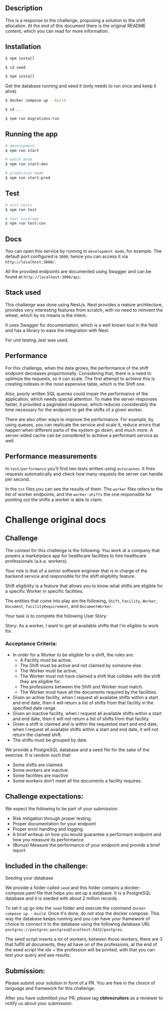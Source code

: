 ## Description

This is a response to the challenge, proposing a solution to the shift allocation. At
the end of this document there is the original README content, which you can read for
more information.


## Installation

```bash
$ npm install
```


```bash
$ cd seed
```

```bash
$ npm install
```

Get the database running and seed it (only needs to run once and keep it alive)
```bash
$ docker compose up --build
```

```bash
$ cd ..
```

```bash
$ npm run migrations:run
```


## Running the app

```bash
# development
$ npm run start

# watch mode
$ npm run start:dev

# production mode
$ npm run start:prod
```

## Test

```bash
# unit tests
$ npm run test

# test coverage
$ npm run test:cov
```

## Docs

You can open this service by running in `development mode`, for example. The default port
configured is `3000`, hence you can access it via `http://localhost:3000/`.

All the provided endpoints are documented using Swagger and can be found at `http://localhost:3000/api`.

## Stack used

This challenge was done using NestJs. Nest provides a mature architecture, provides very
interesting features from scratch, with no need to reinvent the wheel, which by no means
is the intent.

It uses Swagger for documentation, which is a well known tool in the field and has a library
to ease the integration with Nest.

For unit testing Jest was used.

## Performance

For this challenge, when the data grows, the performance of the shift endpoint decreases proportionally.
 Considering that, there is a need to optimize the requests, so it can scale. The first attempt to achieve
this is creating indexes in the most expensive table, which is the Shift one.

Also, poorly written SQL queries could impair the performance of the application, which needs 
special attention. To make the server responses faster, it provided a paginated response,
which reduces considerably the time necessary for the endpoint to get the shifts of a given worker.

There are also other ways to improve the performance. For example, by using queues, you can 
replicate the service and scale it, reduce errors that happen when different parts of the system
go down, and much more. A server-sided cache can be considered to achieve a performant service as well. 

## Performance measurements

In `test/performance` you'll find two tests written using `autocannon`. It fires requests
automatically and check how many requests the server can handle per second.

In the `txt` files you can see the results of them. The `worker` files refers to the list
of worker endpoints, and the `worker-shifts` the one responsible for pointing out the shifts
a worker is able to claim.


# Challenge original docs

## Challenge

The context for this challenge is the following: You work at a company that powers a marketplace app for healthcare facilities to hire healthcare professionals (a.k.a. workers).

Your role is that of a senior software engineer that is in charge of the backend service and responsible for the shift eligibility feature.

Shift eligibility is a feature that allows you to know what shifts are eligible for a specific Worker in specific facilities.

The entities that come into play are the following, `Shift`, `Facility`, `Worker`, `Document`, `FacilityRequirement`, and `DocumentWorker`.

Your task is to complete the following User Story:

Story: As a worker, I want to get all available shifts that I'm eligible to work for.

### Acceptance Criteria:

- In order for a Worker to be eligible for a shift, the rules are:
    - A Facility must be active.
    - The Shift must be active and not claimed by someone else.
    - The Worker must be active.
    - The Worker must not have claimed a shift that collides with the shift they are eligible for.
    - The professions between the Shift and Worker must match.
    - The Worker must have all the documents required by the facilities.
- Given an active facility, when I request all available shifts within a start and end date, then it will return a list of shifts from that facility in the specified date range.
- Given an inactive facility, when I request all available shifts within a start and end date, then it will not return a list of shifts from that facility.
- Given a shift is claimed and is within the requested start and end date, when I request all available shifts within a start and end date, it will not return the claimed shift.
- The shifts must be grouped by date.


We provide a PostgreSQL database and a seed file for the sake of the exercise. It is random such that:

- Some shifts are claimed.
- Some workers are inactive.
- Some facilities are inactive
- Some workers don’t meet all the documents a facility requires.


## Challenge expectations:

We expect the following to be part of your submission:

- Risk mitigation through proper testing.
- Proper documentation for your endpoint
- Proper error handling and logging.
- A brief writeup on how you would guarantee a performant endpoint and how you measure its performance
- (Bonus) Measure the performance of your endpoint and provide a brief report


## Included in the challenge:

Seeding your database

We provide a folder called `seed` and this folder contains a docker-compose.yaml file that helps you set up a database. It is a PostgreSQL database and it is seeded with about 2 million records.

To set it up go into the `seed` folder and execute the command `docker compose up --build`. Once it's done, do not stop the docker compose.  This way the database keeps running and you can have your framework of choice to connect it to the database using the following database URL `postgres://postgres:postgres@localhost:5432/postgres`.

The seed script inserts a lot of workers, between those workers, there are 3 that fulfill all documents, they all have on of the professions, at the end of the seed script the ids + the profession will be printed, with that you can test your query and see results.

## Submission:

Please submit your solution in form of a PR. You are free in the choice of language and framework for this challenge.

After you have submitted your PR, please tag **cbhrecruiters** as a reviewer to notify us about your submission.
